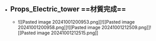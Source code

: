 - ## Props_Electric_tower ==材質完成==
	- ![[Pasted image 20241001200953.png]]![[Pasted image 20241001200958.png]]![[Pasted image 20241001212509.png]]![[Pasted image 20241001212515.png]]
